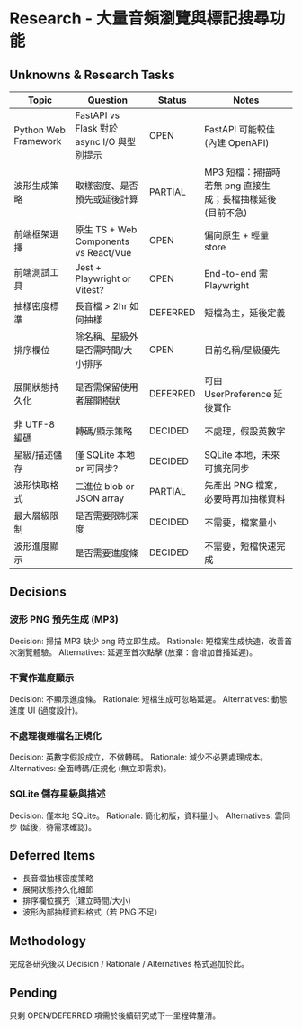 # Research - 大量音頻瀏覽與標記搜尋功能

## Unknowns & Research Tasks
| Topic | Question | Status | Notes |
|-------|----------|--------|-------|
| Python Web Framework | FastAPI vs Flask 對於 async I/O 與型別提示 | OPEN | FastAPI 可能較佳 (內建 OpenAPI) |
| 波形生成策略 | 取樣密度、是否預先或延後計算 | PARTIAL | MP3 短檔：掃描時若無 png 直接生成；長檔抽樣延後 (目前不急) |
| 前端框架選擇 | 原生 TS + Web Components vs React/Vue | OPEN | 偏向原生 + 輕量 store |
| 前端測試工具 | Jest + Playwright or Vitest? | OPEN | End-to-end 需 Playwright |
| 抽樣密度標準 | 長音檔 > 2hr 如何抽樣 | DEFERRED | 短檔為主，延後定義 |
| 排序欄位 | 除名稱、星級外是否需時間/大小排序 | OPEN | 目前名稱/星級優先 |
| 展開狀態持久化 | 是否需保留使用者展開樹狀 | DEFERRED | 可由 UserPreference 延後實作 |
| 非 UTF-8 編碼 | 轉碼/顯示策略 | DECIDED | 不處理，假設英數字 |
| 星級/描述儲存 | 僅 SQLite 本地 or 可同步? | DECIDED | SQLite 本地，未來可擴充同步 |
| 波形快取格式 | 二進位 blob or JSON array | PARTIAL | 先產出 PNG 檔案，必要時再加抽樣資料 |
| 最大層級限制 | 是否需要限制深度 | DECIDED | 不需要，檔案量小 |
| 波形進度顯示 | 是否需要進度條 | DECIDED | 不需要，短檔快速完成 |

## Decisions
### 波形 PNG 預先生成 (MP3)
Decision: 掃描 MP3 缺少 png 時立即生成。
Rationale: 短檔案生成快速，改善首次瀏覽體驗。
Alternatives: 延遲至首次點擊 (放棄：會增加首播延遲)。

### 不實作進度顯示
Decision: 不顯示進度條。
Rationale: 短檔生成可忽略延遲。
Alternatives: 動態進度 UI (過度設計)。

### 不處理複雜檔名正規化
Decision: 英數字假設成立，不做轉碼。
Rationale: 減少不必要處理成本。
Alternatives: 全面轉碼/正規化 (無立即需求)。

### SQLite 儲存星級與描述
Decision: 僅本地 SQLite。
Rationale: 簡化初版，資料量小。
Alternatives: 雲同步 (延後，待需求確認)。

## Deferred Items
- 長音檔抽樣密度策略
- 展開狀態持久化細節
- 排序欄位擴充（建立時間/大小）
- 波形內部抽樣資料格式（若 PNG 不足）

## Methodology
完成各研究後以 Decision / Rationale / Alternatives 格式追加於此。

## Pending
只剩 OPEN/DEFERRED 項需於後續研究或下一里程碑釐清。
